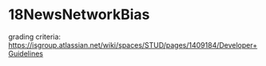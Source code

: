 # 18NewsNetworkBias

grading criteria: https://isgroup.atlassian.net/wiki/spaces/STUD/pages/1409184/Developer+Guidelines
